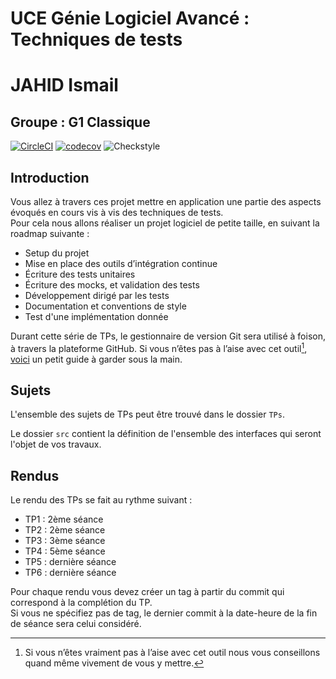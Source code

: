 # UCE Génie Logiciel Avancé : Techniques de tests

# JAHID Ismail
## Groupe : G1 Classique

[![CircleCI](https://dl.circleci.com/status-badge/img/gh/Ismail-Jahid-CERI/ceri-m1-techniques-de-test/tree/master.svg?style=svg)](https://dl.circleci.com/status-badge/redirect/gh/Ismail-Jahid-CERI/ceri-m1-techniques-de-test/tree/master)
[![codecov](https://codecov.io/github/Ismail-Jahid-CERI/ceri-m1-techniques-de-test/graph/badge.svg?token=JV7PD3SE1Y)](https://codecov.io/github/Ismail-Jahid-CERI/ceri-m1-techniques-de-test)
![Checkstyle](https://github.com/Ismail-Jahid-CERI/ceri-m1-techniques-de-test/actions/workflows/checkstyle.yml/badge.svg)




## Introduction

Vous allez à travers ces projet mettre en application une partie des aspects évoqués en cours vis à vis des techniques de tests.  
Pour cela nous allons réaliser un projet logiciel de petite taille, en suivant la roadmap suivante : 
- Setup du projet
- Mise en place des outils d’intégration continue
- Écriture des tests unitaires
- Écriture des mocks, et validation des tests
- Développement dirigé par les tests
- Documentation et conventions de style
- Test d'une implémentation donnée

Durant cette série de TPs, le gestionnaire de version Git sera utilisé à foison, à travers la plateforme GitHub. Si vous n’êtes pas à l’aise avec cet outil[^1], [voici](http://rogerdudler.github.io/git-guide/) un petit guide à garder sous la main.

## Sujets

L'ensemble des sujets de TPs peut être trouvé dans le dossier `TPs`.

Le dossier `src` contient la définition de l'ensemble des interfaces qui seront l'objet de vos travaux.

## Rendus

Le rendu des TPs se fait au rythme suivant :

- TP1 : 2ème séance
- TP2 : 2ème séance
- TP3 : 3ème séance
- TP4 : 5ème séance
- TP5 : dernière séance
- TP6 : dernière séance

Pour chaque rendu vous devez créer un tag à partir du commit qui correspond à la complétion du TP.  
Si vous ne spécifiez pas de tag, le dernier commit à la date-heure de la fin de séance sera celui considéré.

[^1]: Si vous n’êtes vraiment pas à l’aise avec cet outil nous vous conseillons quand même vivement de vous y mettre.
